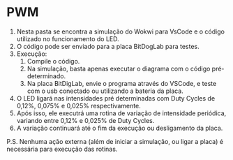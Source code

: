 # PWM
1. Nesta pasta se encontra a simulação do Wokwi para VsCode e o código utilizado no funcionamento do LED.
2. O código pode ser enviado para a placa BitDogLab para testes.
3. Execução:
    1. Compile o código.
    2. Na simulação, basta apenas executar o diagrama com o código pré-determinado.
    3. Na placa BitDigLab, envie o programa através do VSCode, e teste com o usb conectado ou utilizando a bateria da placa.
4. O LED ligará nas intensidades pré determinadas com Duty Cycles de 0,12%, 0,075% e 0,025% respectivamente.
5. Após isso, ele executrá uma rotina de variação de intensidade periódica, variando entre 0,12% e 0,025% de Duty Cycles.
6. A variação continuará até o fim da execução ou desligamento da placa.

P.S. Nenhuma ação externa (além de iniciar a simulação, ou ligar a placa) é necessária para execução das rotinas.